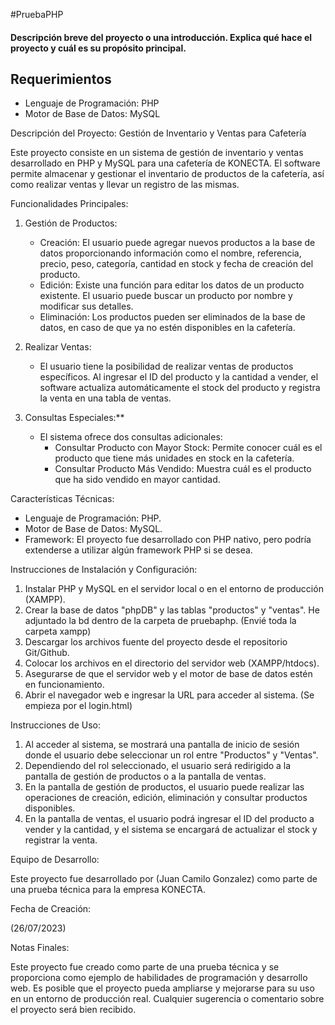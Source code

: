 # Prueba PHP

#### Descripción breve del proyecto o una introducción. Explica qué hace el proyecto y cuál es su propósito principal.

## Requerimientos

- Lenguaje de Programación: PHP
- Motor de Base de Datos: MySQL

Descripción del Proyecto: Gestión de Inventario y Ventas para Cafetería

Este proyecto consiste en un sistema de gestión de inventario y ventas desarrollado en PHP y MySQL para una cafetería de KONECTA. El software permite almacenar y gestionar el inventario de productos de la cafetería, así como realizar ventas y llevar un registro de las mismas.

Funcionalidades Principales:

1. Gestión de Productos:
   - Creación: El usuario puede agregar nuevos productos a la base de datos proporcionando información como el nombre, referencia, precio, peso, categoría, cantidad en stock y fecha de creación del producto.
   - Edición: Existe una función para editar los datos de un producto existente. El usuario puede buscar un producto por nombre y modificar sus detalles.
   - Eliminación: Los productos pueden ser eliminados de la base de datos, en caso de que ya no estén disponibles en la cafetería.

2. Realizar Ventas:
   - El usuario tiene la posibilidad de realizar ventas de productos específicos. Al ingresar el ID del producto y la cantidad a vender, el software actualiza automáticamente el stock del producto y registra la venta en una tabla de ventas.

3. Consultas Especiales:**
   - El sistema ofrece dos consultas adicionales:
     - Consultar Producto con Mayor Stock: Permite conocer cuál es el producto que tiene más unidades en stock en la cafetería.
     - Consultar Producto Más Vendido: Muestra cuál es el producto que ha sido vendido en mayor cantidad.

Características Técnicas:

- Lenguaje de Programación: PHP.
- Motor de Base de Datos: MySQL.
- Framework: El proyecto fue desarrollado con PHP nativo, pero podría extenderse a utilizar algún framework PHP si se desea.

Instrucciones de Instalación y Configuración:

1. Instalar PHP y MySQL en el servidor local o en el entorno de producción (XAMPP).
2. Crear la base de datos "phpDB" y las tablas "productos" y "ventas". He adjuntado la bd dentro de la carpeta de pruebaphp. (Envié toda la carpeta xampp)
3. Descargar los archivos fuente del proyecto desde el repositorio Git/Github.
4. Colocar los archivos en el directorio del servidor web (XAMPP/htdocs).
5. Asegurarse de que el servidor web y el motor de base de datos estén en funcionamiento.
6. Abrir el navegador web e ingresar la URL para acceder al sistema. (Se empieza por el login.html)

Instrucciones de Uso:

1. Al acceder al sistema, se mostrará una pantalla de inicio de sesión donde el usuario debe seleccionar un rol entre "Productos" y "Ventas".
2. Dependiendo del rol seleccionado, el usuario será redirigido a la pantalla de gestión de productos o a la pantalla de ventas.
3. En la pantalla de gestión de productos, el usuario puede realizar las operaciones de creación, edición, eliminación y consultar productos disponibles.
4. En la pantalla de ventas, el usuario podrá ingresar el ID del producto a vender y la cantidad, y el sistema se encargará de actualizar el stock y registrar la venta.

Equipo de Desarrollo:

Este proyecto fue desarrollado por (Juan Camilo Gonzalez) como parte de una prueba técnica para la empresa KONECTA.

Fecha de Creación:

(26/07/2023)

Notas Finales:

Este proyecto fue creado como parte de una prueba técnica y se proporciona como ejemplo de habilidades de programación y desarrollo web. Es posible que el proyecto pueda ampliarse y mejorarse para su uso en un entorno de producción real. Cualquier sugerencia o comentario sobre el proyecto será bien recibido.

